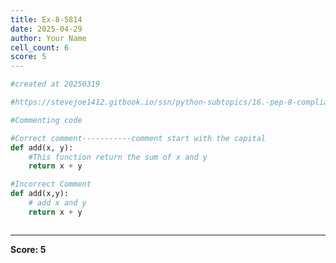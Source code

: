 ```yaml
---
title: Ex-8-5814
date: 2025-04-29
author: Your Name
cell_count: 6
score: 5
---
```


```python
#created at 20250319
```


```python
#https://stevejoe1412.gitbook.io/ssn/python-subtopics/16.-pep-8-compliance
```


```python
#Commenting code
```


```python
#Correct comment-----------comment start with the capital
def add(x, y):
    #This function return the sum of x and y
    return x + y
```


```python
#Incorrect Comment
def add(x,y):
    # add x and y
    return x + y
```


```python

```


---
**Score: 5**